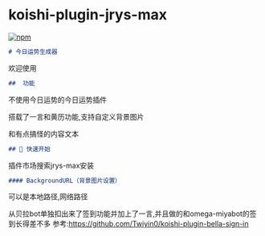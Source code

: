 # koishi-plugin-jrys-max

[![npm](https://img.shields.io/npm/v/koishi-plugin-jrys-max?style=flat-square)](https://www.npmjs.com/package/koishi-plugin-jrys-max)

```markdown
# 今日运势生成器	
```

欢迎使用

```markdown
##  功能
```

不使用今日运势的今日运势插件

搭载了一言和黄历功能,支持自定义背景图片

和有点搞怪的内容文本

```markdown
## 🚀 快速开始
```

插件市场搜索jrys-max安装

```markdown
#### BackgroundURL（背景图片设置）
```

可以是本地路径,网络路径

从贝拉bot单独扣出来了签到功能并加上了一言,并且做的和omega-miyabot的签到长得差不多
参考:https://github.com/Twiyin0/koishi-plugin-bella-sign-in